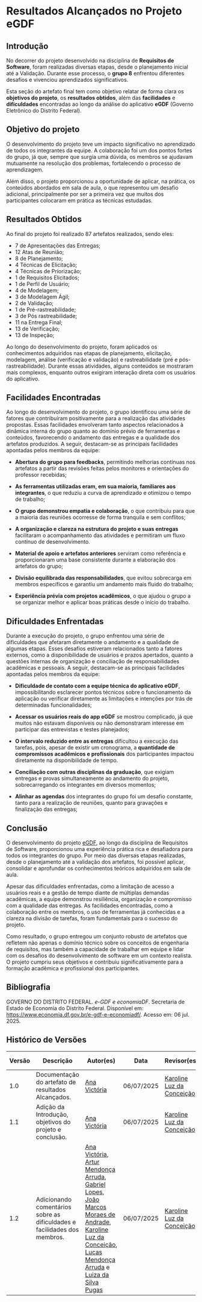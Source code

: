 
# Resultados Alcançados no Projeto eGDF

## Introdução

No decorrer do projeto desenvolvido na disciplina de **Requisitos de Software**, foram realizadas diversas etapas, desde o planejamento inicial até a Validação. Durante esse processo, o **grupo 8** enfrentou diferentes desafios e vivenciou aprendizados significativos. 

Esta seção do artefato final tem como objetivo relatar de forma clara os **objetivos do projeto**, os **resultados obtidos**, além das **facilidades** e **dificuldades** encontradas ao longo da análise do aplicativo **eGDF** (Governo Eletrônico do Distrito Federal).


## Objetivo do projeto

O desenvolvimento do projeto teve um impacto significativo no aprendizado de todos os integrantes da equipe. A colaboração foi um dos pontos fortes do grupo, já que, sempre que surgia uma dúvida, os membros se ajudavam mutuamente na resolução dos problemas, fortalecendo o processo de aprendizagem. 

Além disso, o projeto proporcionou a oportunidade de aplicar, na prática, os conteúdos abordados em sala de aula, o que representou um desafio adicional, principalmente por ser a primeira vez que muitos dos participantes colocaram em prática as técnicas estudadas.


## Resultados Obtidos

Ao final do projeto foi realizado 87 artefatos realizados, sendo eles:

- 7 de Apresentações das Entregas;
- 12 Atas de Reunião;
- 8 de Planejamento;
- 4 Técnicas de Elicitação;
- 4 Técnicas de Priorização;
- 1 de Requisitos Elicitados;
- 1 de Perfil de Usuário;
- 4 de Modelagem;
- 3 de Modelagem Ágil;
- 2 de Validação;
- 1 de Pré-rastreabilidade;
- 3 de Pós rastreabilidade;
- 11 na Entrega Final;
- 13 de Verificação;
- 13 de Inspeção;

Ao longo do desenvolvimento do projeto, foram aplicados os conhecimentos adquiridos nas etapas de planejamento, elicitação, modelagem, análise (verificação e validação) e rastreabilidade (pré e pós-rastreabilidade). Durante essas atividades, alguns conteúdos se mostraram mais complexos, enquanto outros exigiram interação direta com os usuários do aplicativo.

## Facilidades Encontradas

Ao longo do desenvolvimento do projeto, o grupo identificou uma série de fatores que contribuíram positivamente para a realização das atividades propostas. Essas facilidades envolveram tanto aspectos relacionados à dinâmica interna do grupo quanto ao domínio prévio de ferramentas e conteúdos, favorecendo o andamento das entregas e a qualidade dos artefatos produzidos.  A seguir, destacam-se as principais facilidades apontadas pelos membros da equipe:

- **Abertura do grupo para feedbacks**, permitindo melhorias contínuas nos artefatos a partir das revisões feitas pelos monitores e orientações do professor recebidas;

- **As ferramentas utilizadas eram, em sua maioria, familiares aos integrantes**, o que reduziu a curva de aprendizado e otimizou o tempo de trabalho;

- **O grupo demonstrou empatia e colaboração**, o que contribuiu para que a maioria das reuniões ocorresse de forma tranquila e sem conflitos;

- **A organização e clareza na estrutura do projeto e suas entregas** facilitaram o acompanhamento das atividades e permitiram um fluxo contínuo de desenvolvimento.

- **Material de apoio e artefatos anteriores** serviram como referência e proporcionaram uma base consistente durante a elaboração dos artefatos do grupo;

- **Divisão equilibrada das responsabilidades**, que evitou sobrecarga em membros específicos e garantiu um andamento mais fluido do trabalho;

- **Experiência prévia com projetos acadêmicos**, o que ajudou o grupo a se organizar melhor e aplicar boas práticas desde o início do trabalho.

## Dificuldades Enfrentadas

Durante a execução do projeto, o grupo enfrentou uma série de dificuldades que afetaram diretamente o andamento e a qualidade de algumas etapas. Esses desafios estiveram relacionados tanto a fatores externos, como a disponibilidade de usuários e prazos apertados, quanto a questões internas de organização e conciliação de responsabilidades acadêmicas e pessoais. A seguir, destacam-se as principais facilidades apontadas pelos membros da equipe:

- **Dificuldade de contato com a equipe técnica do aplicativo eGDF**, impossibilitando esclarecer pontos técnicos sobre o funcionamento da aplicação ou verificar diretamente as limitações e intenções por trás de determinadas funcionalidades;

- **Acessar os usuários reais do app eGDF** se mostrou complicado, já que muitos não estavam disponíveis ou não demonstraram interesse em participar das entrevistas e testes planejados;

- **O intervalo reduzido entre as entregas** dificultou a execução das tarefas, pois, apesar de existir um cronograma, a **quantidade de compromissos acadêmicos e profissionais** dos participantes impactou diretamente na disponibilidade de tempo.

- **Conciliação com outras disciplinas da graduação**, que exigiam entregas e provas simultaneamente ao andamento do projeto, sobrecarregando os integrantes em diversos momentos;

- **Alinhar as agendas** dos integrantes do grupo foi um desafio constante, tanto para a realização de reuniões, quanto para gravações e finalização das entregas;

## Conclusão

O desenvolvimento do projeto [eGDF](https://www.economia.df.gov.br/e-gdf-e-economiadf), ao longo da disciplina de Requisitos de Software, proporcionou uma experiência prática rica e desafiadora para todos os integrantes do grupo. Por meio das diversas etapas realizadas, desde o planejamento até a validação dos artefatos, foi possível aplicar, consolidar e aprofundar os conhecimentos teóricos adquiridos em sala de aula.

Apesar das dificuldades enfrentadas, como a limitação de acesso a usuários reais e a gestão de tempo diante de múltiplas demandas acadêmicas, a equipe demonstrou resiliência, organização e compromisso com a qualidade das entregas. As facilidades encontradas, como a colaboração entre os membros, o uso de ferramentas já conhecidas e a clareza na divisão de tarefas, foram fundamentais para o sucesso do projeto.

Como resultado, o grupo entregou um conjunto robusto de artefatos que refletem não apenas o domínio técnico sobre os conceitos de engenharia de requisitos, mas também a capacidade de trabalhar em equipe e lidar com os desafios do desenvolvimento de software em um contexto realista. O projeto cumpriu seus objetivos e contribuiu significativamente para a formação acadêmica e profissional dos participantes.

## Bibliografia

GOVERNO DO DISTRITO FEDERAL. *e-GDF e economiaDF*. Secretaria de Estado de Economia do Distrito Federal. Disponível em: <https://www.economia.df.gov.br/e-gdf-e-economiadf/>. Acesso em: 06 jul. 2025.


## Histórico de Versões 

| Versão | Descrição                                           | Autor(es)                                                                 | Data       | Revisor(es)                                         | Data de revisão |
|--------|----------------------------------------------------|---------------------------------------------------------------------------|------------|----------------------------------------------------|-----------------|
| 1.0    | Documentação do artefato de resultados Alcançados. |  [Ana Victória](https://github.com/navicg) | 06/07/2025 | [Karoline Luz da Conceição](https://github.com/KarolineLuz) | 07/07/2025      |
| 1.1   | Adição da Introdução, objetivos do projeto e conclusão. |  [Ana Victória](https://github.com/navicg) | 06/07/2025 | [Karoline Luz da Conceição](https://github.com/KarolineLuz) | 07/07/2025      |
| 1.2    | Adicionando comentários sobre as dificuldades e facilidades dos membros. |  [Ana Victória](https://github.com/navicg), [Artur Mendonça Arruda](https://github.com/ArtyMend07), [Gabriel Lopes](https://github.com/BrzGab), [João Marcos Moraes de Andrade](https://github.com/JJOAOMARCOSS), [Karoline Luz da Conceição](https://github.com/KarolineLuz), [Lucas Mendonça Arruda](https://github.com/lucasarruda9) e [Luiza da Silva Pugas](https://github.com/Luizaxx) | 06/07/2025 | [Karoline Luz da Conceição](https://github.com/KarolineLuz) | 07/07/2025      |
